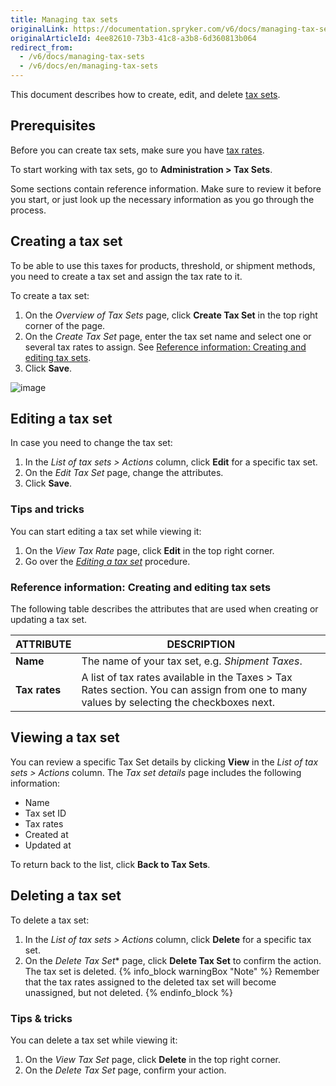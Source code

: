```yaml
---
title: Managing tax sets
originalLink: https://documentation.spryker.com/v6/docs/managing-tax-sets
originalArticleId: 4ee82610-73b3-41c8-a3b8-6d360813b064
redirect_from:
  - /v6/docs/managing-tax-sets
  - /v6/docs/en/managing-tax-sets
---
```


This document describes how to create, edit, and delete [tax sets](/docs/scos/user/features/{{page.version}}/tax-feature-overview.html).

## Prerequisites
Before you can create tax sets, make sure you have [tax rates](/docs/scos/user/user-guides/{{page.version}}/back-office-user-guide/administration/tax-rates/managing-tax-rates.html).  

To start working with tax sets, go to **Administration > Tax Sets**.

Some sections contain reference information. Make sure to review it before you start, or just look up the necessary information as you go through the process.

## Creating a tax set
To be able to use this taxes for products, threshold, or shipment methods, you need to create a tax set and assign the tax rate to it.

To create a tax set:
1. On the *Overview of Tax Sets* page, click **Create Tax Set** in the top right corner of the page.
2. On the *Create Tax Set* page, enter the tax set name and select one or several tax rates to assign. See [Reference information: Creating and editing tax sets](#reference-information--creating-and-editing-tax-sets).
3. Click **Save**.

![image](https://spryker.s3.eu-central-1.amazonaws.com/docs/User+Guides/Back+Office+User+Guides/Taxes/Managing+Tax+Rates/create-tax-set.png) 


## Editing a tax set
In case you need to change the tax set: 
1. In the *List of tax sets > Actions* column, click **Edit** for a specific tax set.
2. On the *Edit Tax Set* page, change the attributes. 
3. Click **Save**.

### Tips and tricks

You can start editing a tax set while viewing it:
1. On the *View Tax Rate* page, click **Edit** in the top right corner.
2. Go over the [*Editing a tax set*](#editing-a-tax-set) procedure.

### Reference information: Creating and editing tax sets

The following table describes the attributes that are used when creating or updating a tax set.

| ATTRIBUTE |DESCRIPTION  |
| --- | --- |
| **Name** | The name of your tax set, e.g. _Shipment Taxes_. |
| **Tax rates** |A list of tax rates available in the Taxes > Tax Rates section. You can assign from one to many values by selecting the checkboxes next. |

## Viewing a tax set
You can review a specific Tax Set details by clicking **View** in the *List of tax sets > Actions* column.
The *Tax set details* page includes the following information:
* Name
* Tax set ID
* Tax rates
* Created at
* Updated at

To return back to the list, click **Back to Tax Sets**.

## Deleting a tax set
To delete a tax set:

1. In the *List of tax sets > Actions* column, click **Delete** for a specific tax set.
2. On the *Delete Tax Set** page, click **Delete Tax Set** to confirm the action.
The tax set is deleted. 
{% info_block warningBox "Note" %}
Remember that the tax rates assigned to the deleted tax set will become unassigned, but not deleted. 
{% endinfo_block %}

### Tips & tricks
You can delete a tax set while viewing it:
1. On the *View Tax Set* page, click **Delete** in the top right corner.
2. On the *Delete Tax Set* page, confirm your action.

